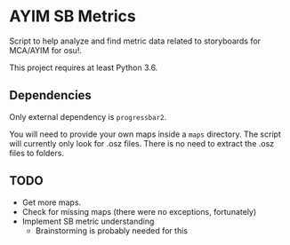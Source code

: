 # AYIM SB Metrics
Script to help analyze and find metric data related to storyboards for MCA/AYIM for osu!.

This project requires at least Python 3.6.

## Dependencies
Only external dependency is `progressbar2`.

You will need to provide your own maps inside a `maps` directory. The script will currently only look for .osz files. There is no need to extract the .osz files to folders.

## TODO
- Get more maps.
- Check for missing maps (there were no exceptions, fortunately)
- Implement SB metric understanding
    - Brainstorming is probably needed for this